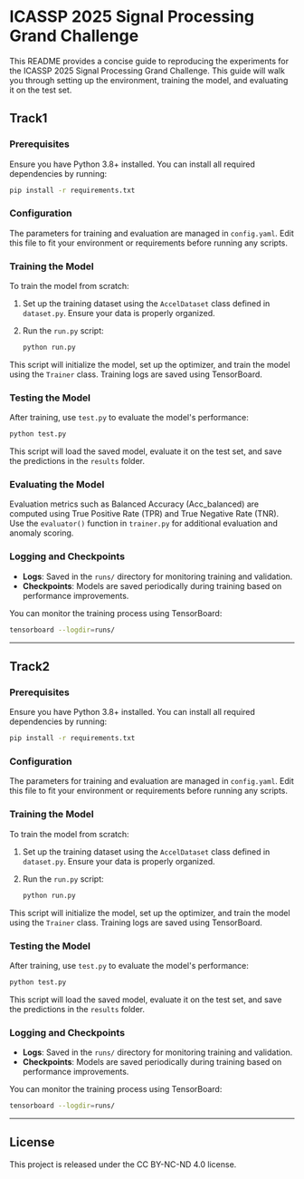 # ICASSP 2025 Signal Processing Grand Challenge
This README provides a concise guide to reproducing the experiments for the ICASSP 2025 Signal Processing Grand Challenge. This guide will walk you through setting up the environment, training the model, and evaluating it on the test set.
## Track1
### Prerequisites

Ensure you have Python 3.8+ installed. You can install all required dependencies by running:

```sh
pip install -r requirements.txt
```

### Configuration

The parameters for training and evaluation are managed in `config.yaml`. Edit this file to fit your environment or requirements before running any scripts.

### Training the Model

To train the model from scratch:

1. Set up the training dataset using the `AccelDataset` class defined in `dataset.py`. Ensure your data is properly organized.
2. Run the `run.py` script:

   ```sh
   python run.py
   ```

This script will initialize the model, set up the optimizer, and train the model using the `Trainer` class. Training logs are saved using TensorBoard.

### Testing the Model

After training, use `test.py` to evaluate the model's performance:

```sh
python test.py
```

This script will load the saved model, evaluate it on the test set, and save the predictions in the `results` folder.

### Evaluating the Model

Evaluation metrics such as Balanced Accuracy (Acc_balanced) are computed using True Positive Rate (TPR) and True Negative Rate (TNR). Use the `evaluator()` function in `trainer.py` for additional evaluation and anomaly scoring.

### Logging and Checkpoints

- **Logs**: Saved in the `runs/` directory for monitoring training and validation.
- **Checkpoints**: Models are saved periodically during training based on performance improvements.

You can monitor the training process using TensorBoard:

```sh
tensorboard --logdir=runs/
```

---

## Track2
### Prerequisites

Ensure you have Python 3.8+ installed. You can install all required dependencies by running:

```sh
pip install -r requirements.txt
```

### Configuration

The parameters for training and evaluation are managed in `config.yaml`. Edit this file to fit your environment or requirements before running any scripts.

### Training the Model

To train the model from scratch:

1. Set up the training dataset using the `AccelDataset` class defined in `dataset.py`. Ensure your data is properly organized.
2. Run the `run.py` script:

   ```sh
   python run.py
   ```

This script will initialize the model, set up the optimizer, and train the model using the `Trainer` class. Training logs are saved using TensorBoard.

### Testing the Model

After training, use `test.py` to evaluate the model's performance:

```sh
python test.py
```

This script will load the saved model, evaluate it on the test set, and save the predictions in the `results` folder.

### Logging and Checkpoints

- **Logs**: Saved in the `runs/` directory for monitoring training and validation.
- **Checkpoints**: Models are saved periodically during training based on performance improvements.

You can monitor the training process using TensorBoard:

```sh
tensorboard --logdir=runs/
```
---
## License
This project is released under the CC BY-NC-ND 4.0 license.


